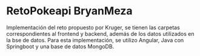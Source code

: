 # RetoPokeapi BryanMeza
Implementación del reto propuesto por Kruger, se tienen las carpetas correspondientes al frontend y backend, además de los datos utilizados en la bse de datos.
Para esta implementación, se utilizo Angular, Java con Springboot y una base de datos MongoDB.
